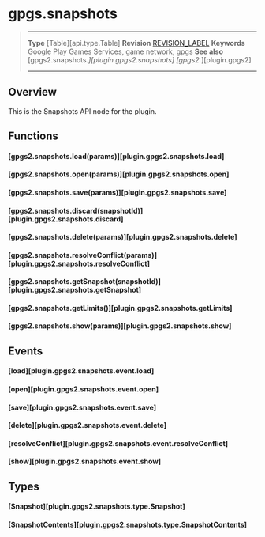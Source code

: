 # gpgs.snapshots

> --------------------- ------------------------------------------------------------------------------------------
> __Type__              [Table][api.type.Table]
> __Revision__          [REVISION_LABEL](REVISION_URL)
> __Keywords__          Google Play Games Services, game network, gpgs
> __See also__          [gpgs2.snapshots.*][plugin.gpgs2.snapshots]
>                       [gpgs2.*][plugin.gpgs2]
> --------------------- ------------------------------------------------------------------------------------------

## Overview

This is the Snapshots API node for the plugin.

## Functions

#### [gpgs2.snapshots.load(params)][plugin.gpgs2.snapshots.load]

#### [gpgs2.snapshots.open(params)][plugin.gpgs2.snapshots.open]

#### [gpgs2.snapshots.save(params)][plugin.gpgs2.snapshots.save]

#### [gpgs2.snapshots.discard(snapshotId)][plugin.gpgs2.snapshots.discard]

#### [gpgs2.snapshots.delete(params)][plugin.gpgs2.snapshots.delete]

#### [gpgs2.snapshots.resolveConflict(params)][plugin.gpgs2.snapshots.resolveConflict]

#### [gpgs2.snapshots.getSnapshot(snapshotId)][plugin.gpgs2.snapshots.getSnapshot]

#### [gpgs2.snapshots.getLimits()][plugin.gpgs2.snapshots.getLimits]

#### [gpgs2.snapshots.show(params)][plugin.gpgs2.snapshots.show]

## Events

#### [load][plugin.gpgs2.snapshots.event.load]

#### [open][plugin.gpgs2.snapshots.event.open]

#### [save][plugin.gpgs2.snapshots.event.save]

#### [delete][plugin.gpgs2.snapshots.event.delete]

#### [resolveConflict][plugin.gpgs2.snapshots.event.resolveConflict]

#### [show][plugin.gpgs2.snapshots.event.show]

## Types

#### [Snapshot][plugin.gpgs2.snapshots.type.Snapshot]

#### [SnapshotContents][plugin.gpgs2.snapshots.type.SnapshotContents]